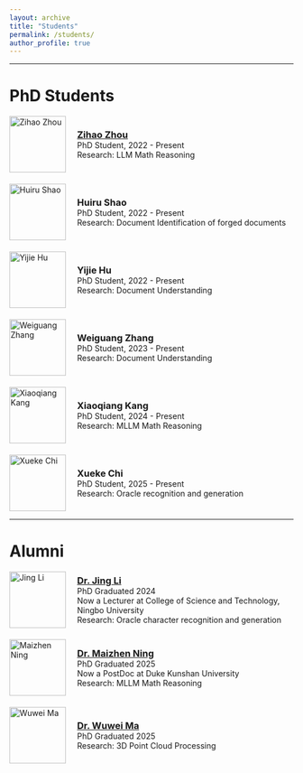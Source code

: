 ```yaml
---
layout: archive
title: "Students"
permalink: /students/
author_profile: true
---
```


---

# PhD Students

<div style="display: flex; flex-direction: column; gap: 20px;">

<!-- 学生1 -->
<div style="display: flex; align-items: center; gap: 20px;">
    <img src="{{ site.url }}/images/zihao-zhou.jpg" alt="Zihao Zhou" style="width:100px; height:100px; object-fit:cover; ">
    <div>
        <h3 style="margin:0;"><a href="https://zhouzihao501.github.io" target="_blank">Zihao Zhou</a></h3>
        <p style="margin:0;">PhD Student, 2022 - Present<br>Research: LLM Math Reasoning</p>
    </div>
</div>


<div style="display: flex; align-items: center; gap: 20px;">
    <img src="{{ site.url }}/images/profile.png" alt="Huiru Shao" style="width:100px; height:100px; object-fit:cover; ">
    <div>
        <h3 style="margin:0;">Huiru Shao</h3>
        <p style="margin:0;">PhD Student, 2022 - Present<br>Research: Document Identification of forged documents</p>
    </div>
</div>


<div style="display: flex; align-items: center; gap: 20px;">
    <img src="{{ site.url }}/images/profile.png" alt="Yijie Hu" style="width:100px; height:100px; object-fit:cover; ">
    <div>
        <h3 style="margin:0;">Yijie Hu</h3>
        <p style="margin:0;">PhD Student, 2022 - Present<br>Research: Document Understanding</p>
    </div>
</div>


<div style="display: flex; align-items: center; gap: 20px;">
    <img src="{{ site.url }}/images/weiguang-zhang.jpg" alt="Weiguang Zhang" style="width:100px; height:100px; object-fit:cover; ">
    <div>
        <h3 style="margin:0;">Weiguang Zhang</h3>
        <p style="margin:0;">PhD Student, 2023 - Present<br>Research: Document Understanding</p>
    </div>
</div>

<div style="display: flex; align-items: center; gap: 20px;">
    <img src="{{ site.url }}/images/xiaoqiang-kang.jpg" alt="Xiaoqiang Kang" style="width:100px; height:100px; object-fit:cover; ">
    <div>
        <h3 style="margin:0;">Xiaoqiang Kang</h3>
        <p style="margin:0;">PhD Student, 2024 - Present<br>Research: MLLM Math Reasoning</p>
    </div>
</div>


<div style="display: flex; align-items: center; gap: 20px;">
    <img src="{{ site.url }}/images/profile.png" alt="Xueke Chi" style="width:100px; height:100px; object-fit:cover; ">
    <div>
        <h3 style="margin:0;">Xueke Chi</h3>
        <p style="margin:0;">PhD Student, 2025 - Present<br>Research: Oracle recognition and generation</p>
    </div>
</div>


</div>

---

# Alumni

<div style="display: flex; flex-direction: column; gap: 20px;">

<!-- 毕业学生1 -->
<div style="display: flex; align-items: center; gap: 20px;">
    <img src="{{ site.url }}/images/jing-li.jpg" alt="Jing Li" style="width:100px; height:100px; object-fit:cover; ">
    <div>
        <h3 style="margin:0;"><a href="https://www.ndky.edu.cn/detail/92063" target="_blank">Dr. Jing Li</a></h3>
        <p style="margin:0;">PhD Graduated 2024<br>Now a Lecturer at College of Science and Technology, Ningbo University<br>Research: Oracle character recognition and generation</p>
    </div>
</div>

<!-- 毕业学生2 -->
<div style="display: flex; align-items: center; gap: 20px;">
    <img src="{{ site.url }}/images/maizhen-ning.jpg" alt="Maizhen Ning" style="width:100px; height:100px; object-fit:cover; ">
    <div>
        <h3 style="margin:0;"><a href="https://ning-mz.github.io" target="_blank">Dr. Maizhen Ning</a></h3>
        <p style="margin:0;">PhD Graduated 2025<br>Now a PostDoc at Duke Kunshan University<br>Research: MLLM Math Reasoning</p>
    </div>
</div>

<!-- 毕业学生3 -->
<div style="display: flex; align-items: center; gap: 20px;">
    <img src="{{ site.url }}/images/wuwei-ma.jpeg" alt="Wuwei Ma" style="width:100px; height:100px; object-fit:cover; ">
    <div>
        <h3 style="margin:0;"><a href="https://margaretya.github.io" target="_blank">Dr. Wuwei Ma</a></h3>
        <p style="margin:0;">PhD Graduated 2025<br>Research: 3D Point Cloud Processing</p>
    </div>
</div>

</div>